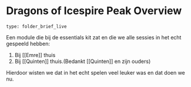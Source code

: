 # Dragons of Icespire Peak Overview
 
```ccard
type: folder_brief_live
```
 
Een module die bij de essentials kit zat en die we alle sessies in het echt gespeeld hebben: 
1. Bij [[Emre]] thuis
2. Bij [[Quinten]] thuis.(Bedankt [[Quinten]] en zijn ouders)

Hierdoor wisten we dat in het echt spelen veel leuker was en dat doen we nu.
